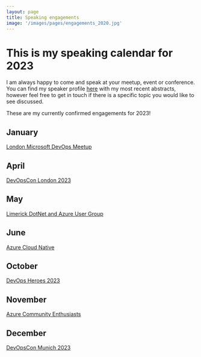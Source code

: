 ```yaml
---
layout: page
title: Speaking engagements
image: '/images/pages/engagements_2020.jpg'
---
```


# This is my speaking calendar for 2023
I am always happy to come and speak at your meetup, event or conference.  
You can find my speaker profile [here](https://sessionize.com/matteoemili) with my most recent abstracts, however feel free to get in touch if there is a specific topic you would like to see discussed.  

These are my currently confirmed engagements for 2023!

January
---
[London Microsoft DevOps Meetup](https://www.meetup.com/london-microsoft-devops/events/289518388/)  

April
---
[DevOpsCon London 2023](https://devopscon.io/business-company-culture/inner-source-enterprise/)  

May
---
[Limerick DotNet and Azure User Group](https://www.meetup.com/limerick-dotnet/events/293450915/)  

June
---
[Azure Cloud Native](https://www.meetup.com/azure-cloud-native/events/293451183/)  

October
---
[DevOps Heroes 2023](https://www.devops-heroes.net/)

November
---
[Azure Community Enthusiasts](https://www.meetup.com/azure-community-enthusiasts/events/295219244/)

December
---
[DevOpsCon Munich 2023](https://devopscon.io/munich/program-munich/)